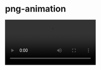 # png-animation

<video src="https://github.com/gzgogo/png-animation/raw/master/example.mov" controls="controls">
您的浏览器不支持 video 标签。
</video>
